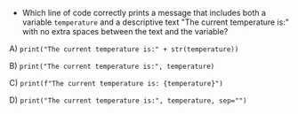 - Which line of code correctly prints a message that includes both a variable `temperature` and a descriptive text "The current temperature is:" with no extra spaces between the text and the variable?

A) `print("The current temperature is:" + str(temperature))`

B) `print("The current temperature is:", temperature)`

C) `print(f"The current temperature is: {temperature}")`

D) `print("The current temperature is:", temperature, sep="")`